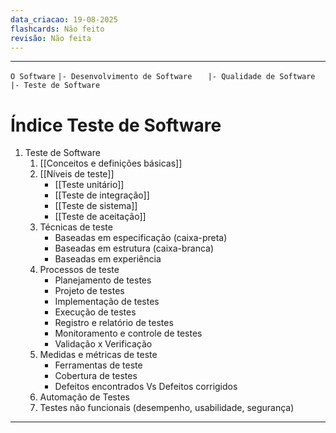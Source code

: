 ```yaml
---
data_criacao: 19-08-2025
flashcards: Não feito
revisão: Não feita
---
```

---
`O Software`
`|- Desenvolvimento de Software`
`   |- Qualidade de Software`
`      |- Teste de Software`
# Índice Teste de Software

1. Teste de Software
	1. [[Conceitos e definições básicas]]
	2. [[Níveis de teste]]
		- [[Teste unitário]]
	    - [[Teste de integração]]
	    - [[Teste de sistema]]
	    - [[Teste de aceitação]]
	3. Técnicas de teste
	    - Baseadas em especificação (caixa-preta)
	    - Baseadas em estrutura (caixa-branca)
	    - Baseadas em experiência
	4. Processos de teste
	    - Planejamento de testes
	    - Projeto de testes
	    - Implementação de testes
	    - Execução de testes
	    - Registro e relatório de testes
	    - Monitoramento e controle de testes
	    - Validação x Verificação
	5. Medidas e métricas de teste
		- Ferramentas de teste
		- Cobertura de testes
		- Defeitos encontrados Vs Defeitos corrigidos
	6. Automação de Testes 
	7. Testes não funcionais (desempenho, usabilidade, segurança)
---